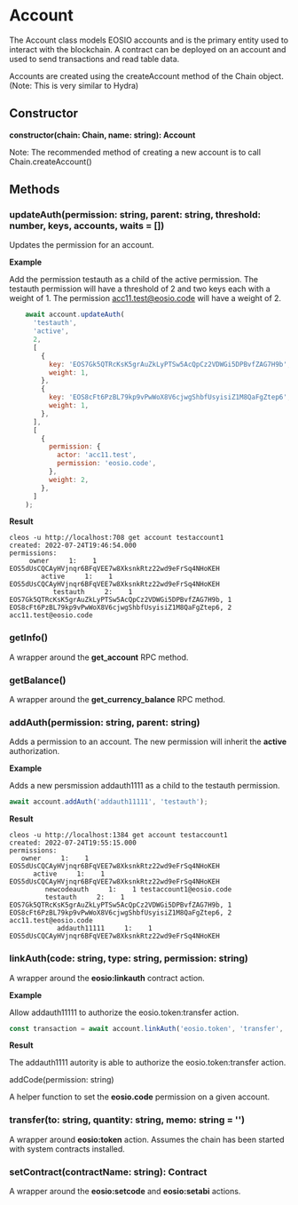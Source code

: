 # Account
The Account class models EOSIO accounts and is the primary entity used to interact with the blockchain. A contract can be deployed on an account and used to send transactions and read table data.

Accounts are created using the createAccount method of the Chain object.
(Note: This is very similar to Hydra)

## Constructor
**constructor(chain: Chain, name: string): Account**

Note: The recommended method of creating a new account is to call Chain.createAccount()

## Methods
### updateAuth(permission: string, parent: string, threshold: number, keys, accounts, waits = [])
  
Updates the permission for an account.

**Example**

Add the permission testauth as a child of the active permission.  The testauth permission will have a threshold of 2 and two keys each with a weight of 1.  The permission acc11.test@eosio.code will have a weight of 2.
```javascript
    await account.updateAuth(
      'testauth',
      'active',
      2,
      [
        {
          key: 'EOS7Gk5QTRcKsK5grAuZkLyPTSw5AcQpCz2VDWGi5DPBvfZAG7H9b',
          weight: 1,
        },
        {
          key: 'EOS8cFt6PzBL79kp9vPwWoX8V6cjwgShbfUsyisiZ1M8QaFgZtep6',
          weight: 1,
        },
      ],
      [
        {
          permission: {
            actor: 'acc11.test',
            permission: 'eosio.code',
          },
          weight: 2,
        },
      ]
    );
```
**Result**
```
cleos -u http://localhost:708 get account testaccount1
created: 2022-07-24T19:46:54.000
permissions: 
     owner     1:    1 EOS5dUsCQCAyHVjnqr6BFqVEE7w8XksnkRtz22wd9eFrSq4NHoKEH
        active     1:    1 EOS5dUsCQCAyHVjnqr6BFqVEE7w8XksnkRtz22wd9eFrSq4NHoKEH
           testauth     2:    1 EOS7Gk5QTRcKsK5grAuZkLyPTSw5AcQpCz2VDWGi5DPBvfZAG7H9b, 1 EOS8cFt6PzBL79kp9vPwWoX8V6cjwgShbfUsyisiZ1M8QaFgZtep6, 2 acc11.test@eosio.code
```  
  
  ### getInfo()
  
  A wrapper around the **get_account** RPC method.
  
  ### getBalance()
  
  A wrapper around the **get_currency_balance** RPC method.
  
  ### addAuth(permission: string, parent: string)
  
  Adds a permission to an account.  The new permission will inherit the **active** authorization.
  
  **Example**
  
  Adds a new persmission addauth1111 as a child to the testauth permission.
  
  ```javascript
  await account.addAuth('addauth11111', 'testauth');
  ```
  
  **Result**
  
  ```
  cleos -u http://localhost:1384 get account testaccount1
created: 2022-07-24T19:55:15.000
permissions: 
     owner     1:    1 EOS5dUsCQCAyHVjnqr6BFqVEE7w8XksnkRtz22wd9eFrSq4NHoKEH
        active     1:    1 EOS5dUsCQCAyHVjnqr6BFqVEE7w8XksnkRtz22wd9eFrSq4NHoKEH
           newcodeauth     1:    1 testaccount1@eosio.code
           testauth     2:    1 EOS7Gk5QTRcKsK5grAuZkLyPTSw5AcQpCz2VDWGi5DPBvfZAG7H9b, 1 EOS8cFt6PzBL79kp9vPwWoX8V6cjwgShbfUsyisiZ1M8QaFgZtep6, 2 acc11.test@eosio.code
              addauth11111     1:    1 EOS5dUsCQCAyHVjnqr6BFqVEE7w8XksnkRtz22wd9eFrSq4NHoKEH

  ```
  
  ### linkAuth(code: string, type: string, permission: string)
  
  A wrapper around the **eosio:linkauth** contract action.
  
  **Example**
  
  Allow addauth11111 to authorize the eosio.token:transfer action.
  
  ```javascript
  const transaction = await account.linkAuth('eosio.token', 'transfer', 'addauth11111');
  ```
  **Result**
  
  The addauth1111 autority is able to authorize the eosio.token:transfer action.
  
  addCode(permission: string)
  
  A helper function to set the **eosio.code** permission on a given account.
  
  ### transfer(to: string, quantity: string, memo: string = '')
  
  A wrapper around **eosio:token** action.  Assumes the chain has been started with system contracts installed.
  
  ### setContract(contractName: string): Contract
  
  A wrapper around the **eosio:setcode** and **eosio:setabi** actions.
  

  
